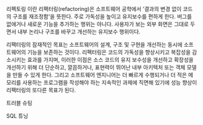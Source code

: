 리펙토링 이란
  리팩터링(refactoring)은 소프트웨어 공학에서 '결과의 변경 없이 코드의 구조를 재조정함'을 뜻한다. 주로 가독성을 높이고 유지보수를 편하게 한다. 버그를 없애거나 새로운 기능을 추가하는 행위는 아니다. 사용자가 보는 외부 화면은 그대로 두면서 내부 논리나 구조를 바꾸고 개선하는 유지보수 행위이다.

리팩터링의 잠재적인 목표는 소프트웨어의 설계, 구조 및 구현을 개선하는 동시에 소프트웨어의 기능을 보존하는 것이다. 리펙터링은 코드의 가독성을 향상시키고 복잡성을 감소시키는 효과를 가지며, 이러한 이점은 소스 코드의 유지 보수성을 개선하고 확장성을 개선하기 위해 더 단순하고, 깔끔하거나, 표현력이 뛰어난 내부 아키텍처 또는 객체 모델을 만들 수 있게 한다. 그리고 소프트웨어 엔지니어는 더 빠르게 수행되거나 더 적은 메모리를 사용하는 프로그램을 작성해야 하는 지속적인 과제에 직면해 있기에 성능 향상이 리팩터링의 또다른 목표가 된다.




트러블 슈팅



SQL 튜닝

